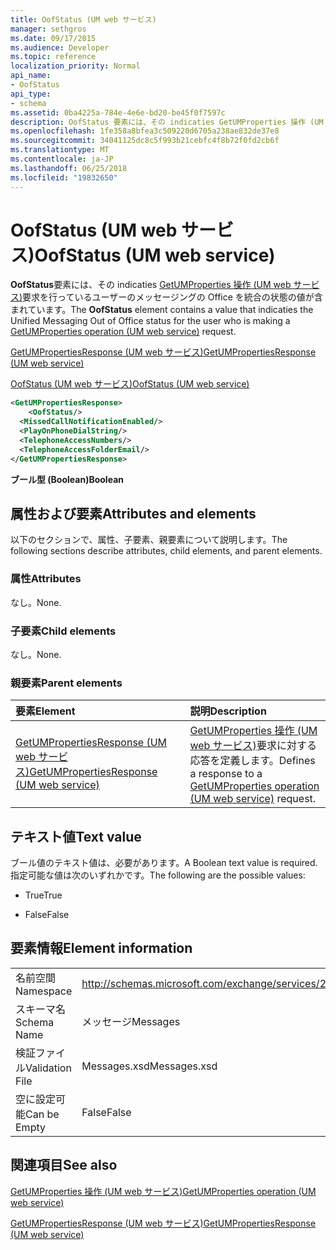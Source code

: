 ```yaml
---
title: OofStatus (UM web サービス)
manager: sethgros
ms.date: 09/17/2015
ms.audience: Developer
ms.topic: reference
localization_priority: Normal
api_name:
- OofStatus
api_type:
- schema
ms.assetid: 0ba4225a-784e-4e6e-bd20-be45f0f7597c
description: OofStatus 要素には、その indicaties GetUMProperties 操作 (UM web サービス) 要求を行っているユーザーのメッセージングの Office を統合の状態の値が含まれています。
ms.openlocfilehash: 1fe358a8bfea3c509220d6705a238ae832de37e8
ms.sourcegitcommit: 34041125dc8c5f993b21cebfc4f8b72f0fd2cb6f
ms.translationtype: MT
ms.contentlocale: ja-JP
ms.lasthandoff: 06/25/2018
ms.locfileid: "19832650"
---
```

# <a name="oofstatus-um-web-service"></a><span data-ttu-id="3368e-103">OofStatus (UM web サービス)</span><span class="sxs-lookup"><span data-stu-id="3368e-103">OofStatus (UM web service)</span></span>

<span data-ttu-id="3368e-104">**OofStatus**要素には、その indicaties [GetUMProperties 操作 (UM web サービス)](getumproperties-operation-um-web-service.md)要求を行っているユーザーのメッセージングの Office を統合の状態の値が含まれています。</span><span class="sxs-lookup"><span data-stu-id="3368e-104">The **OofStatus** element contains a value that indicaties the Unified Messaging Out of Office status for the user who is making a [GetUMProperties operation (UM web service)](getumproperties-operation-um-web-service.md) request.</span></span> 
  
[<span data-ttu-id="3368e-105">GetUMPropertiesResponse (UM web サービス)</span><span class="sxs-lookup"><span data-stu-id="3368e-105">GetUMPropertiesResponse (UM web service)</span></span>](getumpropertiesresponse-um-web-service.md)
  
[<span data-ttu-id="3368e-106">OofStatus (UM web サービス)</span><span class="sxs-lookup"><span data-stu-id="3368e-106">OofStatus (UM web service)</span></span>](oofstatus-um-web-service.md)
  
```xml
<GetUMPropertiesResponse>
    <OofStatus/>
  <MissedCallNotificationEnabled/>
  <PlayOnPhoneDialString/>
  <TelephoneAccessNumbers/>
  <TelephoneAccessFolderEmail/>
</GetUMPropertiesResponse>
```

 <span data-ttu-id="3368e-107">**ブール型 (Boolean)**</span><span class="sxs-lookup"><span data-stu-id="3368e-107">**Boolean**</span></span>
## <a name="attributes-and-elements"></a><span data-ttu-id="3368e-108">属性および要素</span><span class="sxs-lookup"><span data-stu-id="3368e-108">Attributes and elements</span></span>

<span data-ttu-id="3368e-109">以下のセクションで、属性、子要素、親要素について説明します。</span><span class="sxs-lookup"><span data-stu-id="3368e-109">The following sections describe attributes, child elements, and parent elements.</span></span>
  
### <a name="attributes"></a><span data-ttu-id="3368e-110">属性</span><span class="sxs-lookup"><span data-stu-id="3368e-110">Attributes</span></span>

<span data-ttu-id="3368e-111">なし。</span><span class="sxs-lookup"><span data-stu-id="3368e-111">None.</span></span>
  
### <a name="child-elements"></a><span data-ttu-id="3368e-112">子要素</span><span class="sxs-lookup"><span data-stu-id="3368e-112">Child elements</span></span>

<span data-ttu-id="3368e-113">なし。</span><span class="sxs-lookup"><span data-stu-id="3368e-113">None.</span></span>
  
### <a name="parent-elements"></a><span data-ttu-id="3368e-114">親要素</span><span class="sxs-lookup"><span data-stu-id="3368e-114">Parent elements</span></span>

|<span data-ttu-id="3368e-115">**要素**</span><span class="sxs-lookup"><span data-stu-id="3368e-115">**Element**</span></span>|<span data-ttu-id="3368e-116">**説明**</span><span class="sxs-lookup"><span data-stu-id="3368e-116">**Description**</span></span>|
|:-----|:-----|
|[<span data-ttu-id="3368e-117">GetUMPropertiesResponse (UM web サービス)</span><span class="sxs-lookup"><span data-stu-id="3368e-117">GetUMPropertiesResponse (UM web service)</span></span>](getumpropertiesresponse-um-web-service.md) <br/> |<span data-ttu-id="3368e-118">[GetUMProperties 操作 (UM web サービス)](getumproperties-operation-um-web-service.md)要求に対する応答を定義します。</span><span class="sxs-lookup"><span data-stu-id="3368e-118">Defines a response to a [GetUMProperties operation (UM web service)](getumproperties-operation-um-web-service.md) request.</span></span>  <br/> |
   
## <a name="text-value"></a><span data-ttu-id="3368e-119">テキスト値</span><span class="sxs-lookup"><span data-stu-id="3368e-119">Text value</span></span>

<span data-ttu-id="3368e-120">ブール値のテキスト値は、必要があります。</span><span class="sxs-lookup"><span data-stu-id="3368e-120">A Boolean text value is required.</span></span> <span data-ttu-id="3368e-121">指定可能な値は次のいずれかです。</span><span class="sxs-lookup"><span data-stu-id="3368e-121">The following are the possible values:</span></span>
  
- <span data-ttu-id="3368e-122">True</span><span class="sxs-lookup"><span data-stu-id="3368e-122">True</span></span>
    
- <span data-ttu-id="3368e-123">False</span><span class="sxs-lookup"><span data-stu-id="3368e-123">False</span></span>
    
## <a name="element-information"></a><span data-ttu-id="3368e-124">要素情報</span><span class="sxs-lookup"><span data-stu-id="3368e-124">Element information</span></span>

|||
|:-----|:-----|
|<span data-ttu-id="3368e-125">名前空間</span><span class="sxs-lookup"><span data-stu-id="3368e-125">Namespace</span></span>  <br/> |http://schemas.microsoft.com/exchange/services/2006/messages  <br/> |
|<span data-ttu-id="3368e-126">スキーマ名</span><span class="sxs-lookup"><span data-stu-id="3368e-126">Schema Name</span></span>  <br/> |<span data-ttu-id="3368e-127">メッセージ</span><span class="sxs-lookup"><span data-stu-id="3368e-127">Messages</span></span>  <br/> |
|<span data-ttu-id="3368e-128">検証ファイル</span><span class="sxs-lookup"><span data-stu-id="3368e-128">Validation File</span></span>  <br/> |<span data-ttu-id="3368e-129">Messages.xsd</span><span class="sxs-lookup"><span data-stu-id="3368e-129">Messages.xsd</span></span>  <br/> |
|<span data-ttu-id="3368e-130">空に設定可能</span><span class="sxs-lookup"><span data-stu-id="3368e-130">Can be Empty</span></span>  <br/> |<span data-ttu-id="3368e-131">False</span><span class="sxs-lookup"><span data-stu-id="3368e-131">False</span></span>  <br/> |
   
## <a name="see-also"></a><span data-ttu-id="3368e-132">関連項目</span><span class="sxs-lookup"><span data-stu-id="3368e-132">See also</span></span>



[<span data-ttu-id="3368e-133">GetUMProperties 操作 (UM web サービス)</span><span class="sxs-lookup"><span data-stu-id="3368e-133">GetUMProperties operation (UM web service)</span></span>](getumproperties-operation-um-web-service.md)
  
[<span data-ttu-id="3368e-134">GetUMPropertiesResponse (UM web サービス)</span><span class="sxs-lookup"><span data-stu-id="3368e-134">GetUMPropertiesResponse (UM web service)</span></span>](getumpropertiesresponse-um-web-service.md)

